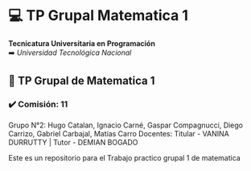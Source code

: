 # 💻 TP Grupal Matematica 1
**Tecnicatura Universitaria en Programación**  
➡️ *Universidad Tecnológica Nacional* 

## 💾 TP Grupal de Matematica 1 

### ✔️ Comisión: 11
Grupo N°2:   Hugo Catalan, Ignacio Carné, Gaspar Compagnucci, Diego Carrizo, Gabriel Carbajal, Matías Carro
Docentes: Titular - VANINA DURRUTTY | Tutor - DEMIAN BOGADO

Este es un repositorio para el Trabajo practico grupal 1 de matematica

